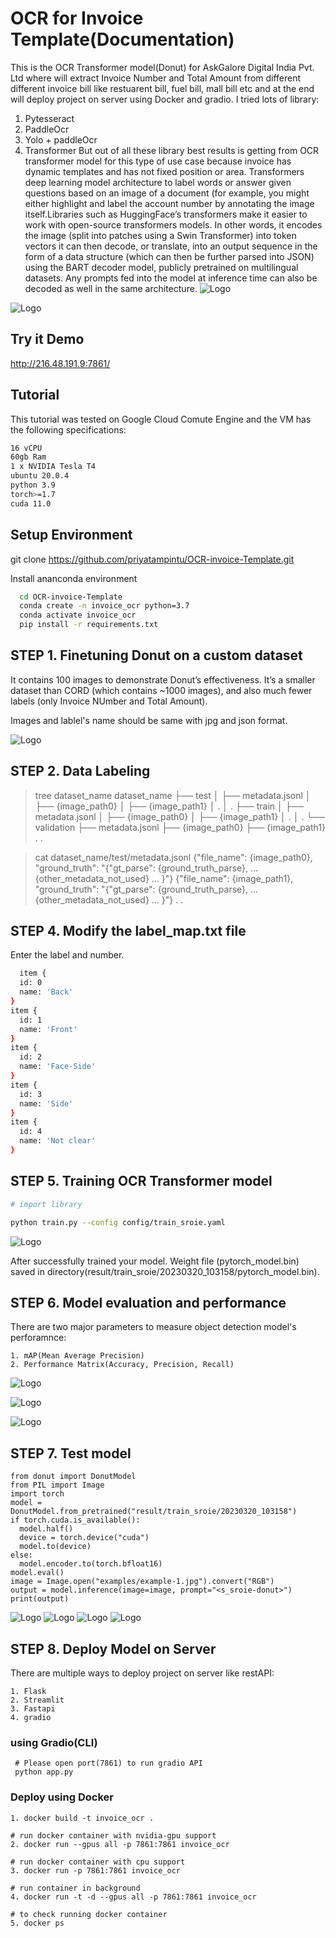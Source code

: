 # OCR for Invoice Template(Documentation)

This is the OCR Transformer model(Donut) for AskGalore Digital India Pvt. Ltd where will extract Invoice Number and Total Amount from different different invoice bill like restuarent bill, fuel bill, mall bill etc and at the end will deploy project on server using Docker and gradio.
I tried lots of library:
  1. Pytesseract
  2. PaddleOcr
  3. Yolo + paddleOcr
  4. Transformer
But out of all these library best results is getting from OCR transformer model for this type of use case because invoice has dynamic templates and has not fixed position or area. Transformers deep learning model architecture to label words or answer given questions based on an image of a document (for example, you might either highlight and label the account number by annotating the image itself.Libraries such as HuggingFace’s transformers make it easier to work with open-source transformers models. In other words, it encodes the image (split into patches using a Swin Transformer) into token vectors it can then decode, or translate, into an output sequence in the form of a data structure (which can then be further parsed into JSON) using the BART decoder model, publicly pretrained on multilingual datasets. Any prompts fed into the model at inference time can also be decoded as well in the same architecture.
![Logo](https://raw.githubusercontent.com/priyatampintu/OCR-invoice-Template/main/examples/archtitecture.jpg)

![Logo](https://raw.githubusercontent.com/priyatampintu/OCR-invoice-Template/main/examples/invoice_demo.jpg) 
## Try it Demo

http://216.48.191.9:7861/


## Tutorial

This tutorial was tested on Google Cloud Comute Engine and the VM has the following specifications:

```bash
16 vCPU
60gb Ram
1 x NVIDIA Tesla T4
ubuntu 20.0.4
python 3.9
torch>=1.7
cuda 11.0
```
## Setup Environment 
git clone https://github.com/priyatampintu/OCR-invoice-Template.git

Install ananconda environment
```bash
  cd OCR-invoice-Template
  conda create -n invoice_ocr python=3.7
  conda activate invoice_ocr
  pip install -r requirements.txt
```
## STEP 1. Finetuning Donut on a custom dataset

It contains 100 images  to demonstrate Donut’s effectiveness. It’s a smaller dataset than CORD (which contains ~1000 images), and also much fewer labels (only Invoice NUmber and Total Amount).

Images and lablel's name should be same with jpg and json format.

![Logo](https://raw.githubusercontent.com/priyatampintu/OCR-invoice-Template/main/examples/sample.jpg)

## STEP 2. Data Labeling

  > tree dataset_name
  dataset_name
  ├── test
  │   ├── metadata.jsonl
  │   ├── {image_path0}
  │   ├── {image_path1}
  │             .
  │             .
  ├── train
  │   ├── metadata.jsonl
  │   ├── {image_path0}
  │   ├── {image_path1}
  │             .
  │             .
  └── validation
      ├── metadata.jsonl
      ├── {image_path0}
      ├── {image_path1}
              .
              .

  > cat dataset_name/test/metadata.jsonl
  {"file_name": {image_path0}, "ground_truth": "{\"gt_parse\": {ground_truth_parse}, ... {other_metadata_not_used} ... }"}
  {"file_name": {image_path1}, "ground_truth": "{\"gt_parse\": {ground_truth_parse}, ... {other_metadata_not_used} ... }"}
     .
     .


## STEP 4. Modify the label_map.txt file

Enter the label and number.

```bash
  item {
  id: 0
  name: 'Back'
}
item {
  id: 1
  name: 'Front'
}
item {
  id: 2
  name: 'Face-Side'
}
item {
  id: 3
  name: 'Side'
}
item {
  id: 4
  name: 'Not clear'
}
```

## STEP 5. Training OCR Transformer model

```bash
# import library

python train.py --config config/train_sroie.yaml
```

![Logo](https://raw.githubusercontent.com/priyatampintu/OCR-invoice-Template/main/examples/training_0cr.jpg)

After successfully trained your model. Weight file (pytorch_model.bin) saved in directory(result/train_sroie/20230320_103158/pytorch_model.bin).

## STEP 6. Model evaluation and performance
There are two major parameters to measure object detection model's perforamnce:

    1. mAP(Mean Average Precision)
    2. Performance Matrix(Accuracy, Precision, Recall)

![Logo](https://raw.githubusercontent.com/priyatampintu/image-clssification-shirtsandtshrts/master/examples/confusion_matrix.png)

![Logo](https://raw.githubusercontent.com/priyatampintu/image-clssification-shirtsandtshrts/master/examples/results.png)

![Logo](https://raw.githubusercontent.com/priyatampintu/image-clssification-shirtsandtshrts/master/examples/R_curve.png)

## STEP 7. Test model

    from donut import DonutModel
    from PIL import Image
    import torch
    model = DonutModel.from_pretrained("result/train_sroie/20230320_103158")
    if torch.cuda.is_available():
      model.half()
      device = torch.device("cuda")
      model.to(device)
    else:
      model.encoder.to(torch.bfloat16)
    model.eval()
    image = Image.open("examples/example-1.jpg").convert("RGB")
    output = model.inference(image=image, prompt="<s_sroie-donut>")
    print(output)

![Logo](https://raw.githubusercontent.com/priyatampintu/OCR-invoice-Template/main/examples/result1.jpg)
![Logo](https://raw.githubusercontent.com/priyatampintu/OCR-invoice-Template/main/examples/result2.jpg)
![Logo](https://raw.githubusercontent.com/priyatampintu/OCR-invoice-Template/main/examples/result3.jpg)
![Logo](https://raw.githubusercontent.com/priyatampintu/OCR-invoice-Template/main/examples/result4.jpg)

## STEP 8. Deploy Model on Server 

There are multiple ways to deploy project on server like restAPI:

    1. Flask
    2. Streamlit 
    3. Fastapi
    4. gradio

### using Gradio(CLI)

     # Please open port(7861) to run gradio API
     python app.py


### Deploy using Docker 

    1. docker build -t invoice_ocr .

    # run docker container with nvidia-gpu support
    2. docker run --gpus all -p 7861:7861 invoice_ocr
    
    # run docker container with cpu support
    3. docker run -p 7861:7861 invoice_ocr

    # run container in background
    4. docker run -t -d --gpus all -p 7861:7861 invoice_ocr

    # to check running docker container
    5. docker ps 
